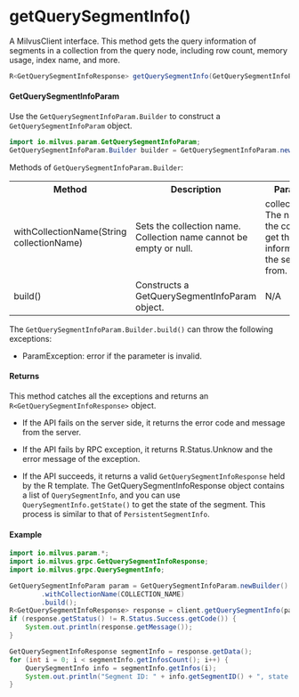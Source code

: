 # getQuerySegmentInfo()

A MilvusClient interface. This method gets the query information of segments in a collection from the query node, including row count, memory usage, index name, and more.

```java
R<GetQuerySegmentInfoResponse> getQuerySegmentInfo(GetQuerySegmentInfoParam requestParam);
```

#### GetQuerySegmentInfoParam

Use the `GetQuerySegmentInfoParam.Builder` to construct a `GetQuerySegmentInfoParam` object.

```java
import io.milvus.param.GetQuerySegmentInfoParam;
GetQuerySegmentInfoParam.Builder builder = GetQuerySegmentInfoParam.newBuilder();
```

Methods of `GetQuerySegmentInfoParam.Builder`:

<table>
    <tr>
        <th>Method</th>
        <th>Description</th>
        <th>Parameters</th>
    </tr>
    <tr>
        <td>withCollectionName(String collectionName)</td>
        <td>Sets the collection name. Collection name cannot be empty or null.</td>
        <td>collectionName: The name of the collection to get the query information of the segment from.</td>
    </tr>
    <tr>
        <td>build()</td>
        <td>Constructs a GetQuerySegmentInfoParam object.</td>
        <td>N/A</td>
    </tr>
</table>

The `GetQuerySegmentInfoParam.Builder.build()` can throw the following exceptions:

- ParamException: error if the parameter is invalid.

#### Returns

This method catches all the exceptions and returns an `R<GetQuerySegmentInfoResponse>` object.

- If the API fails on the server side, it returns the error code and message from the server.

- If the API fails by RPC exception, it returns R.Status.Unknow and the error message of the exception.

- If the API succeeds, it returns a valid `GetQuerySegmentInfoResponse` held by the R template. The GetQuerySegmentInfoResponse object contains a list of `QuerySegmentInfo`, and you can use `QuerySegmentInfo.getState()` to get the state of the segment. This process is similar to that of `PersistentSegmentInfo`.

#### Example

```java
import io.milvus.param.*;
import io.milvus.grpc.GetQuerySegmentInfoResponse;
import io.milvus.grpc.QuerySegmentInfo;

GetQuerySegmentInfoParam param = GetQuerySegmentInfoParam.newBuilder()
        .withCollectionName(COLLECTION_NAME)
        .build();
R<GetQuerySegmentInfoResponse> response = client.getQuerySegmentInfo(param);
if (response.getStatus() != R.Status.Success.getCode()) {
    System.out.println(response.getMessage());
}

GetQuerySegmentInfoResponse segmentInfo = response.getData();
for (int i = 0; i < segmentInfo.getInfosCount(); i++) {
    QuerySegmentInfo info = segmentInfo.getInfos(i);
    System.out.println("Segment ID: " + info.getSegmentID() + ", state: " + info.getState() + ", rows: " + info.getNumRows());
}
```
